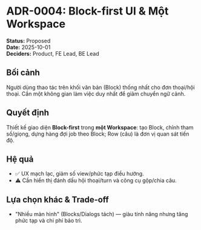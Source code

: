 # ADR-0004: Block-first UI & Một Workspace
**Status:** Proposed  
**Date:** 2025-10-01  
**Deciders:** Product, FE Lead, BE Lead

## Bối cảnh
Người dùng thao tác trên khối văn bản (Block) thống nhất cho đơn thoại/hội thoại. Cần một không gian làm việc duy nhất để giảm chuyển ngữ cảnh.

## Quyết định
Thiết kế giao diện **Block-first** trong **một Workspace**: tạo Block, chỉnh tham số/giọng, dựng hàng đợi job theo Block; Row (câu) là đơn vị quan sát tiến độ.

## Hệ quả
- ✅ UX mạch lạc, giảm số view/phức tạp điều hướng.
- ⚠️ Cần hiển thị đánh dấu hội thoại/turn và công cụ gộp/chia câu.

## Lựa chọn khác & Trade-off
- "Nhiều màn hình" (Blocks/Dialogs tách) — giàu tính năng nhưng tăng phức tạp và chi phí bảo trì.
